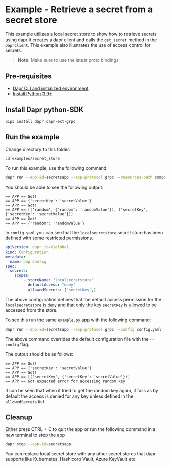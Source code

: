 # Example - Retrieve a secret from a secret store

This example utilizes a local secret store to show how to retrieve secrets using dapr
It creates a dapr client and calls the `get_secret` method in the `DaprClient`.
This example also illustrates the use of access control for secrets.

> **Note:** Make sure to use the latest proto bindings

## Pre-requisites

- [Dapr CLI and initialized environment](https://docs.dapr.io/getting-started)
- [Install Python 3.9+](https://www.python.org/downloads/)

## Install Dapr python-SDK

<!-- Our CI/CD pipeline automatically installs the correct version, so we can skip this step in the automation -->
```bash
pip3 install dapr dapr-ext-grpc
```

## Run the example

Change directory to this folder:
```bash
cd examples/secret_store
```

To run this example, use the following command:

<!-- STEP
name: Run secret store example
expected_stdout_lines:
  - "== APP == Got!"
  - "== APP == {'secretKey': 'secretValue'}"
  - "== APP == Got!"
  - "== APP == [('random', {'random': 'randomValue'}), ('secretKey', {'secretKey': 'secretValue'})]"
  - "== APP == Got!"
  - "== APP == {'random': 'randomValue'}"
timeout_seconds: 2
-->

```bash
dapr run --app-id=secretsapp --app-protocol grpc --resources-path components/ python3 example.py
```

<!-- END_STEP -->

You should be able to see the following output:
```
== APP == Got!
== APP == {'secretKey': 'secretValue'}
== APP == Got!
== APP == [('random', {'random': 'randomValue'}), ('secretKey', {'secretKey': 'secretValue'})]
== APP == Got!
== APP == {'random': 'randomValue'}
```

In `config.yaml` you can see that the `localsecretstore` secret store has been defined with some restricted permissions.

```yaml
apiVersion: dapr.io/v1alpha1
kind: Configuration
metadata:
  name: daprConfig
spec:
  secrets:
    scopes:
        - storeName: "localsecretstore"
          defaultAccess: "deny"
          allowedSecrets: ["secretKey",]
```

The above configuration defines that the default access permission for the `localsecretstore` is `deny` and that only the 
key `secretKey` is allowed to be accessed from the store.

To see this run the same `example.py` app with the following command: 

<!-- STEP
name: Run secret store example with access config
expected_stdout_lines:
  - "== APP == Got!"
  - "== APP == {'secretKey': 'secretValue'}"
  - "== APP == Got!"
  - "== APP == [('secretKey', {'secretKey': 'secretValue'})]"
  - "== APP == Got expected error for accessing random key"
timeout_seconds: 2
-->

```bash
dapr run --app-id=secretsapp --app-protocol grpc --config config.yaml --resources-path components/ python3 example.py
```

<!-- END_STEP -->

The above command overrides the default configuration file with the `--config` flag.

The output should be as follows:
```
== APP == Got!
== APP == {'secretKey': 'secretValue'}
== APP == Got!
== APP == [('secretKey', {'secretKey': 'secretValue'})]
== APP == Got expected error for accessing random key
```

It can be seen that when it tried to get the random key again, it fails as by default the access is denied for any key 
unless defined in the `allowedSecrets` list.

## Cleanup

Either press CTRL + C to quit the app or run the following command in a new terminal to stop the app
```bash
dapr stop --app-id=secretsapp
```


You can replace local secret store with any other secret stores that dapr supports like Kubernetes, Hashicorp Vault, Azure KeyVault etc.

